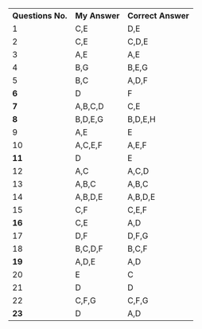 <table>
  <tr>
    <th>Questions No.</th>
    <th>My Answer</th>
    <th>Correct Answer</th>

  </tr>
  <tr>
    <td>1</td>
    <td>C,E</td>
    <td>D,E</td>

  </tr>
  <tr>
    <td >2</td>
    <td>C,E</td>
    <td>C,D,E</td>

  </tr>
  <tr>
    <td>3</td>
    <td>A,E</td>
    <td>A,E</td>

  </tr>
  <tr>
    <td>4</td>
    <td>B,G</td>
    <td>B,E,G</td>

  </tr>
  <tr>
    <td >5</td>
    <td>B,C</td>
    <td>A,D,F</td>

  </tr>
  <tr>
    <td><b>6</b></td>
    <td>D</td>
    <td>F</td>

  </tr>
  <tr>
    <td><b>7</b></td>
    <td>A,B,C,D</td>
    <td>C,E</td>

  </tr>
  <tr>
    <td><b>8</b></td>
    <td>B,D,E,G</td>
    <td>B,D,E,H</td>

  </tr>
  <tr>
    <td>9</td>
    <td>A,E</td>
    <td>E</td>

  </tr>
  <tr>
    <td>10</td>
    <td>A,C,E,F</td>
    <td>A,E,F</td>

  </tr>
  <tr>
    <td><b>11</b></td>
    <td>D</td>
    <td>E</td>

  </tr>
  <tr>
    <td>12</td>
    <td>A,C</td>
    <td>A,C,D</td>

  </tr>
  <tr>
    <td>13</td>
    <td>A,B,C</td>
    <td>A,B,C</td>

  </tr>
  <tr>
    <td >14</td>
    <td>A,B,D,E</td>
    <td>A,B,D,E</td>

  </tr>
  <tr>
    <td>15</td>
    <td>C,F</td>
    <td>C,E,F</td>

  </tr>
  <tr>
    <td><b>16</b></td>
    <td>C,E</td>
    <td>A,D</td>

  </tr>
  <tr>
    <td>17</td>
    <td>D,F</td>
    <td>D,F,G</td>

  </tr>
  <tr>
    <td>18</td>
    <td>B,C,D,F</td>
    <td>B,C,F</td>

  </tr>
  <tr>
    <td><b>19</b></td>
    <td>A,D,E</td>
    <td>A,D</td>
 
  </tr>
  <tr>
    <td>20</td>
    <td>E</td>
    <td>C</td>

  </tr>
  <tr>
    <td>21</td>
    <td>D</td>
    <td>D</td>

  </tr>
  <tr>
    <td>22</td>
    <td>C,F,G</td>
    <td>C,F,G</td>

  </tr>
  <tr>
    <td><b>23</b></td>
    <td>D</td>
    <td>A,D</td>

  </tr>
  
</table>
